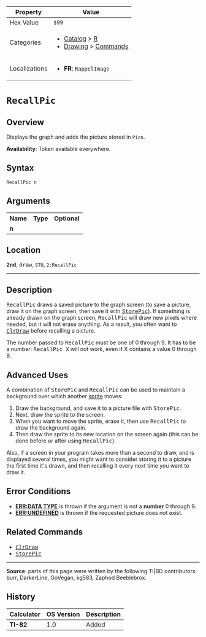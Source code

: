 | Property      | Value |
|---------------|-------|
| Hex Value     | `$99`|
| Categories    | <ul><li>[Catalog](<../categories/Catalog.md>) > [R](<../categories/Catalog.md#R>)</li><li>[Drawing](<../categories/Drawing.md>) > [Commands](<../categories/Drawing.md#Commands>)</li></ul> |
| Localizations | <ul><li><b>FR</b>: `RappelImage `</li></ul> |

# `RecallPic `

## Overview
Displays the graph and adds the picture stored in `Picn`.


<b>Availability</b>: Token available everywhere.

## Syntax
`RecallPic n`

## Arguments
<table>
<tr><th>Name</th><th>Type</th><th>Optional</th></tr>

<tr><td><b>n</b></td><td></td><td></td></tr>

</table>

## Location
<tt><kbd><b>2nd</b></kbd></tt>, <kbd>draw</kbd>, `STO`, `2:RecallPic`
<hr>

## Description

<tt>RecallPic</tt> draws a saved picture to the graph screen (to save a picture, draw it on the graph screen, then save it with <tt><a href="StorePic.md">StorePic</a></tt>). If something is already drawn on the graph screen, <tt>RecallPic</tt> will draw new pixels where needed, but it will not erase anything. As a result, you often want to <tt><a href="ClrDraw.md">ClrDraw</a></tt> before recalling a picture.

The number passed to <tt>RecallPic</tt> must be one of 0 through 9. It has to be a number: <tt>RecallPic X</tt> will not work, even if X contains a value 0 through 9.

## Advanced Uses

A combination of <tt>StorePic</tt> and <tt>RecallPic</tt> can be used to maintain a background over which another [sprite](glossary#s) moves:

1.  Draw the background, and save it to a picture file with <tt>StorePic</tt>.
2.  Next, draw the sprite to the screen.
3.  When you want to move the sprite, erase it, then use <tt>RecallPic</tt> to draw the background again.
4.  Then draw the sprite to its new location on the screen again (this can be done before or after using <tt>RecallPic</tt>).

Also, if a screen in your program takes more than a second to draw, and is displayed several times, you might want to consider storing it to a picture the first time it's drawn, and then recalling it every next time you want to draw it.

## Error Conditions

*   **[ERR:DATA TYPE](errors#datatype)** is thrown if the argument is not a **number** 0 through 9.
*   **[ERR:UNDEFINED](errors#undefined)** is thrown if the requested picture does not exist.

## Related Commands

*   <tt><a href="ClrDraw.md">ClrDraw</a></tt>
*   <tt><a href="StorePic.md">StorePic</a></tt>

* * *

**Source**: parts of this page were written by the following TI|BD contributors: burr, DarkerLine, GoVegan, kg583, Zaphod Beeblebrox.

## History
| Calculator | OS Version | Description |
|------------|------------|-------------|
| <b>TI-82</b> | 1.0 | Added |


